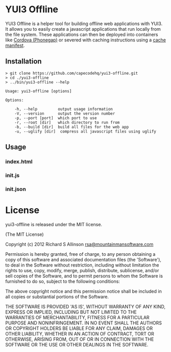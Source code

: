 # YUI3 Offline

YUI3 Offline is a helper tool for building offline web applications with YUI3. It allows you to easily create a javascript applications that run locally from the file system. These applications can then be deployed into containers like [Cordova (Phonegap)](http://incubator.apache.org/cordova/) or severed with caching instructions using a [cache manifest](http://en.wikipedia.org/wiki/Cache_manifest_in_HTML5).

## Installation

	> git clone https://github.com/capecodehq/yui3-offline.git
	> cd ./yui3-offline
    > ../bin/yui3-offline --help

	Usage: yui3-offline [options]

    Options:

        -h, --help         output usage information
        -V, --version      output the version number
        -p, --port [port]  which port to use
        -r, --root [dir]   which directory to run from
        -b, --build [dir]  build all files for the web app
        -u, --uglify [dir]  compress all javascript files using uglify

## Usage

### index.html

### init.js

### init.json

# License

yui3-offline is released under the MIT license.

(The MIT License)

Copyright (c) 2012 Richard S Allinson <rsa@mountainmansoftware.com>

Permission is hereby granted, free of charge, to any person obtaining
a copy of this software and associated documentation files (the
'Software'), to deal in the Software without restriction, including
without limitation the rights to use, copy, modify, merge, publish,
distribute, sublicense, and/or sell copies of the Software, and to
permit persons to whom the Software is furnished to do so, subject to
the following conditions:

The above copyright notice and this permission notice shall be
included in all copies or substantial portions of the Software.

THE SOFTWARE IS PROVIDED 'AS IS', WITHOUT WARRANTY OF ANY KIND,
EXPRESS OR IMPLIED, INCLUDING BUT NOT LIMITED TO THE WARRANTIES OF
MERCHANTABILITY, FITNESS FOR A PARTICULAR PURPOSE AND NONINFRINGEMENT.
IN NO EVENT SHALL THE AUTHORS OR COPYRIGHT HOLDERS BE LIABLE FOR ANY
CLAIM, DAMAGES OR OTHER LIABILITY, WHETHER IN AN ACTION OF CONTRACT,
TORT OR OTHERWISE, ARISING FROM, OUT OF OR IN CONNECTION WITH THE
SOFTWARE OR THE USE OR OTHER DEALINGS IN THE SOFTWARE.